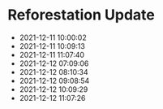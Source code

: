 # Reforestation Update

- 2021-12-11 10:00:02
- 2021-12-11 10:09:13
- 2021-12-11 11:07:40
- 2021-12-12 07:09:06
- 2021-12-12 08:10:34
- 2021-12-12 09:08:54
- 2021-12-12 10:09:29
- 2021-12-12 11:07:26
